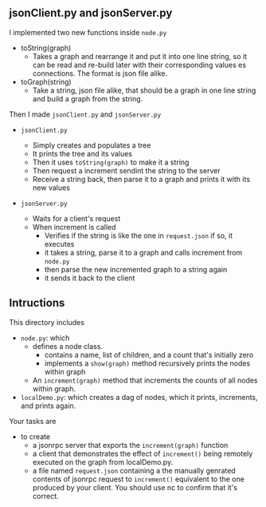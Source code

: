 ## jsonClient.py and jsonServer.py
I implemented two new functions inside `node.py` 
* toString(graph)
  * Takes a graph and rearrange it and put it into one line string, so it can be read and re-build later with their corresponding values es connections. The format is json file alike.
* toGraph(string)
  * Take a string, json file alike, that should be a graph in one line string and build a graph from the string.

Then I made `jsonClient.py` and `jsonServer.py`
* `jsonClient.py`
  * Simply creates and populates a tree
  * It prints the tree and its values
  * Then it uses `toString(graph)` to make it a string 
  * Then request a increment sendint the string to the server
  * Receive a string back, then parse it to a graph and prints it with its new values
  
* `jsonServer.py`
  * Waits for a client's request
  * When increment is called
    * Verifies if the string is like the one in `request.json` if so, it executes
    * it takes a string, parse it to a graph and calls increment from `node.py`
    * then parse the new incremented graph to a string again
    * it sends it back to the client
  

## Intructions
This directory includes 

* `node.py`: which
  * defines a node class. 
    * contains a name, list of children, and a count that's initially zero
    * implements a `show(graph)` method recursively prints the nodes within graph  
  * An `increment(graph)` method that increments the counts of all nodes within graph. 
* `localDemo.py`: which creates a dag of nodes, which it prints, increments, and prints again.

Your tasks are
* to create 
  * a jsonrpc server that exports the `increment(graph)` function
  * a client that demonstrates the effect of `increment()` being remotely executed on the graph from localDemo.py.
  * a file named `request.json` containing a the manually genrated contents of jsonrpc request to `increment()`
   equivalent to the one produced by your client.   You should use nc to confirm that it's correct.
